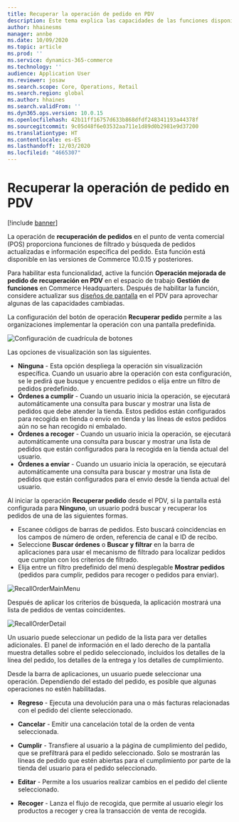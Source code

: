```yaml
---
title: Recuperar la operación de pedido en PDV
description: Este tema explica las capacidades de las funciones disponibles para mejorar las páginas de recuperación de pedidos en POS.
author: hhainesms
manager: annbe
ms.date: 10/09/2020
ms.topic: article
ms.prod: ''
ms.service: dynamics-365-commerce
ms.technology: ''
audience: Application User
ms.reviewer: josaw
ms.search.scope: Core, Operations, Retail
ms.search.region: global
ms.author: hhaines
ms.search.validFrom: ''
ms.dyn365.ops.version: 10.0.15
ms.openlocfilehash: 42b11ff16757d633b868dfdf248341193a44378f
ms.sourcegitcommit: 9c05d48f6e03532aa711e1d89d0b2981e9d37200
ms.translationtype: HT
ms.contentlocale: es-ES
ms.lasthandoff: 12/03/2020
ms.locfileid: "4665307"
---
```

# <a name="recall-order-operation-in-pos"></a>Recuperar la operación de pedido en PDV

[!include [banner](includes/banner.md)]

La operación de **recuperación de pedidos** en el punto de venta comercial (POS) proporciona funciones de filtrado y búsqueda de pedidos actualizadas e información específica del pedido. Esta función está disponible en las versiones de Commerce 10.0.15 y posteriores.

Para habilitar esta funcionalidad, active la función **Operación mejorada de pedido de recuperación en PDV** en el espacio de trabajo **Gestión de funciones** en Commerce Headquarters. Después de habilitar la función, considere actualizar sus [diseños de pantalla](pos-screen-layouts.md) en el PDV para aprovechar algunas de las capacidades cambiadas.

La configuración del botón de operación **Recuperar pedido** permite a las organizaciones implementar la operación con una pantalla predefinida.

![Configuración de cuadrícula de botones](media/recallorderbuttongrid.png)

Las opciones de visualización son las siguientes.
- **Ninguna** - Esta opción despliega la operación sin visualización específica. Cuando un usuario abre la operación con esta configuración, se le pedirá que busque y encuentre pedidos o elija entre un filtro de pedidos predefinido.
- **Órdenes a cumplir** - Cuando un usuario inicia la operación, se ejecutará automáticamente una consulta para buscar y mostrar una lista de pedidos que debe atender la tienda. Estos pedidos están configurados para recogida en tienda o envío en tienda y las líneas de estos pedidos aún no se han recogido ni embalado.
- **Órdenes a recoger** - Cuando un usuario inicia la operación, se ejecutará automáticamente una consulta para buscar y mostrar una lista de pedidos que están configurados para la recogida en la tienda actual del usuario.
- **Órdenes a enviar** - Cuando un usuario inicia la operación, se ejecutará automáticamente una consulta para buscar y mostrar una lista de pedidos que están configurados para el envío desde la tienda actual del usuario.

Al iniciar la operación **Recuperar pedido** desde el PDV, si la pantalla está configurada para **Ninguno**, un usuario podrá buscar y recuperar los pedidos de una de las siguientes formas.
- Escanee códigos de barras de pedidos. Esto buscará coincidencias en los campos de número de orden, referencia de canal e ID de recibo.
- Seleccione **Buscar órdenes** o **Buscar y filtrar** en la barra de aplicaciones para usar el mecanismo de filtrado para localizar pedidos que cumplan con los criterios de filtrado.
- Elija entre un filtro predefinido del menú desplegable **Mostrar pedidos** (pedidos para cumplir, pedidos para recoger o pedidos para enviar).

![RecallOrderMainMenu](media/recallordermain.png)

Después de aplicar los criterios de búsqueda, la aplicación mostrará una lista de pedidos de ventas coincidentes.

![RecallOrderDetail](media/orderrecalldetail.png)

Un usuario puede seleccionar un pedido de la lista para ver detalles adicionales. El panel de información en el lado derecho de la pantalla muestra detalles sobre el pedido seleccionado, incluidos los detalles de la línea del pedido, los detalles de la entrega y los detalles de cumplimiento.

Desde la barra de aplicaciones, un usuario puede seleccionar una operación. Dependiendo del estado del pedido, es posible que algunas operaciones no estén habilitadas.

- **Regreso** - Ejecuta una devolución para una o más facturas relacionadas con el pedido del cliente seleccionado.

- **Cancelar** - Emitir una cancelación total de la orden de venta seleccionada.

- **Cumplir** - Transfiere al usuario a la página de cumplimiento del pedido, que se prefiltrará para el pedido seleccionado. Solo se mostrarán las líneas de pedido que estén abiertas para el cumplimiento por parte de la tienda del usuario para el pedido seleccionado.

- **Editar** - Permite a los usuarios realizar cambios en el pedido del cliente seleccionado.

- **Recoger** - Lanza el flujo de recogida, que permite al usuario elegir los productos a recoger y crea la transacción de venta de recogida.
